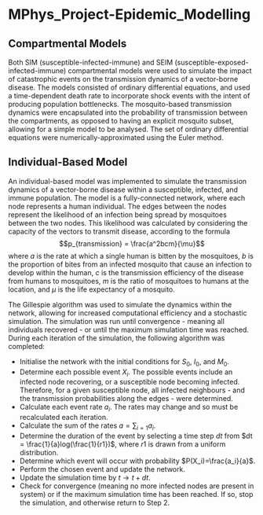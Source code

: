 # MPhys_Project-Epidemic_Modelling
## Compartmental Models
Both SIM (susceptible-infected-immune) and SEIM (susceptible-exposed-infected-immune) compartmental models were used to simulate the impact of catastrophic events on the transmission dynamics of a vector-borne disease. The models consisted of ordinary differential equations, and used a time-dependent death rate to incorporate shock events with the intent of producing population bottlenecks. The mosquito-based transmission dynamics were encapsulated into the probability of transmission between the compartments, as opposed to having an explicit mosquito subset, allowing for a simple model to be analysed. The set of ordinary differential equations were numerically-approximated using the Euler method.

## Individual-Based Model
An individual-based model was implemented to simulate the transmission dynamics of a vector-borne disease within a susceptible, infected, and immune population. The model is a fully-connected network, where each node represents a human individual. The edges between the nodes represent the likelihood of an infection being spread by mosquitoes between the two nodes. This likelihood was calculated by considering the capacity of the vectors to transmit disease, according to the formula
$$p_{transmission} = \frac{a^2bcm}{\mu}$$
where $a$ is the rate at which a single human is bitten by the mosquitoes, $b$ is the proportion of bites from an infected mosquito that cause an infection to develop within the human, $c$ is the transmission efficiency of the disease from humans to mosquitoes, $m$ is the ratio of mosquitoes to humans at the location, and $\mu$ is the life expectancy of a mosquito.

The Gillespie algorithm was used to simulate the dynamics within the network, allowing for increased computational efficiency and a stochastic simulation. The simulation was run until convergence - meaning all individuals recovered - or until the maximum simulation time was reached. During each iteration of the simulation, the following algorithm was completed:
* Initialise the network with the initial conditions for $S_0$, $I_0$, and $M_0$.
* Determine each possible event $X_i$. The possible events include an infected node recovering, or a susceptible node becoming infected. Therefore, for a given susceptible node, all infected neighbours - and the transmission probabilities along the edges - were determined.
* Calculate each event rate $a_i$. The rates may change and so must be recalculated each iteration.
* Calculate the sum of the rates $a = \sum_{i=1}a_i$.
* Determine the duration of the event by selecting a time step $dt$ from $dt = \frac{1}{a}log(\frac{1}{r1})$, where $r1$ is drawn from a uniform distribution.
* Determine which event will occur with probability $P(X_i)=\frac{a_i}{a}$.
* Perform the chosen event and update the network.
* Update the simulation time by $t \to t + dt$.
* Check for convergence (meaning no more infected nodes are present in system) or if the maximum simulation time has been reached. If so, stop the simulation, and otherwise return to Step 2.
